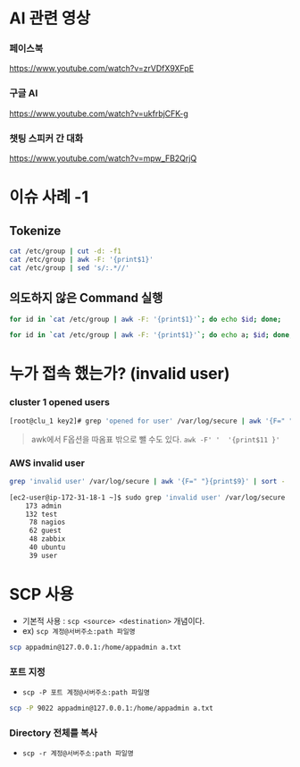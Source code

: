 # AI 관련 영상 

### 페이스북
https://www.youtube.com/watch?v=zrVDfX9XFpE

### 구글 AI
https://www.youtube.com/watch?v=ukfrbjCFK-g 


### 챗팅 스피커 간 대화
https://www.youtube.com/watch?v=mpw_FB2QrjQ



# 이슈 사례 -1
## Tokenize

```bash
cat /etc/group | cut -d: -f1
cat /etc/group | awk -F: '{print$1}'
cat /etc/group | sed 's/:.*//'
```

## 의도하지 않은 Command 실행 
```bash
for id in `cat /etc/group | awk -F: '{print$1}'`; do echo $id; done;
```

```bash
for id in `cat /etc/group | awk -F: '{print$1}'`; do echo a; $id; done;
```

# 누가 접속 했는가? (invalid user)

### cluster 1 opened users
```bash
[root@clu_1 key2]# grep 'opened for user' /var/log/secure | awk '{F=" "}{print $11}'
```
> awk에서 F옵션을 따옴표 밖으로 뺄 수도 있다. `awk -F' '  '{print$11 }'`


### AWS invalid user
```bash
grep 'invalid user' /var/log/secure | awk '{F=" "}{print$9}' | sort - | uniq -c | sort -nr
```

```bash
[ec2-user@ip-172-31-18-1 ~]$ sudo grep 'invalid user' /var/log/secure | awk '{F=" "}{print$9}' | sort - | uniq -c | sort -nr
    173 admin
    132 test
     78 nagios
     62 guest
     48 zabbix
     40 ubuntu
     39 user
```

# SCP 사용

- 기본적 사용 :  `scp <source> <destination>`  개념이다.
- ex) `scp 계정@서버주소:path 파일명`

```bash
scp appadmin@127.0.0.1:/home/appadmin a.txt
```
### 포트 지정 ###
- `scp -P 포트 계정@서버주소:path 파일명`
```bash
scp -P 9022 appadmin@127.0.0.1:/home/appadmin a.txt
```
### Directory 전체를 복사
- `scp -r 계정@서버주소:path 파일명`


